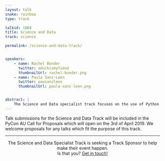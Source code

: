 ```yaml
---
layout: talk
snake: rainbow
type: track

talkid: 1004
title: Science and Data
track: science

permalink: /science-and-data-track/


speakers: 
    - name: Rachel Bunder
      twitter: aduckismyfiend
      thumbnailUrl: rachel-bunder.png
    - name: Paula Sanz-Leon
      twitter: pausanzleon
      thumbnailUrl: paula-sanz-leon.png


abstract: | 
    The Science and Data specialist track focuses on the use of Python in data analysis, scientific programming and machine learning. If you’re processing and understanding data, be it statistical analysis, visualisation or machine learning then there’s a plethora of Python based tools available to you. The Data Science track is for people in the data science industry, in academia or generally interested in using Python to gain insights from your data. 
---
```


Talk submissions for the Science and Data Track will be included in the PyCon AU Call for Proposals which will open on the 3rd of April 2019. We welcome proposals for any talks which fit the purpose of this track.

<hr>

<p align="center">The Science and Data Specialist Track is seeking a Track Sponsor to help make their event happen.<br>Is that you? <a href="/news/call-for-sponsorship/">Get in touch!</a></p>

